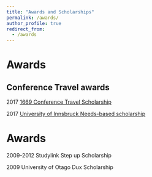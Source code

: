 ```yaml
---
title: "Awards and Scholarships"
permalink: /awards/
author_profile: true
redirect_from: 
  - /awards
---
```


Awards
======
Conference Travel awards
------
2017 [1669 Conference Travel Scholarship](https://www.uibk.ac.at/international-relations/austauschstudierende-outgoing/auslandsstipendien.html#Konferenzreisestipendium)

2017 [University of Innsbruck Needs-based scholarship](https://www.uibk.ac.at/studium/organisation/kosten-foerderungen/stipendien/foerderungsstipendien/index.html.en)

Awards
======
2009-2012 Studylink Step up Scholarship

2009 University of Otago Dux Scholarship
